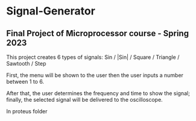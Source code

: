 # Signal-Generator
## Final Project of Microprocessor course - Spring 2023

This project creates 6 types of signals: Sin / |Sin| / Square / Triangle / Sawtooth / Step

First, the menu will be shown to the user then the user inputs a number between 1 to 6.

After that, the user determines the frequency and time to show the signal; finally, the selected signal will be delivered to the oscilloscope.

In proteus folder


